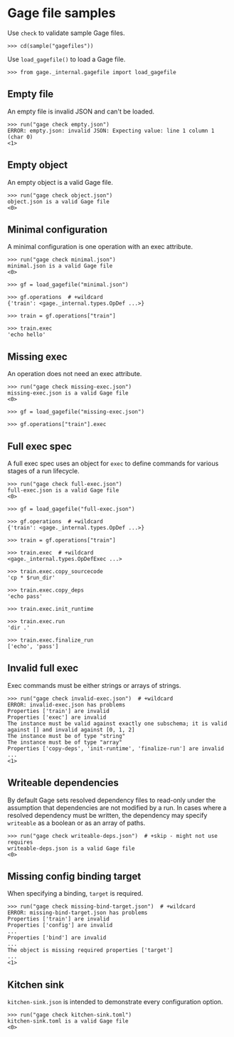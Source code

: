 # Gage file samples

Use `check` to validate sample Gage files.

    >>> cd(sample("gagefiles"))

Use `load_gagefile()` to load a Gage file.

    >>> from gage._internal.gagefile import load_gagefile

## Empty file

An empty file is invalid JSON and can't be loaded.

    >>> run("gage check empty.json")
    ERROR: empty.json: invalid JSON: Expecting value: line 1 column 1 (char 0)
    <1>

## Empty object

An empty object is a valid Gage file.

    >>> run("gage check object.json")
    object.json is a valid Gage file
    <0>

## Minimal configuration

A minimal configuration is one operation with an exec attribute.

    >>> run("gage check minimal.json")
    minimal.json is a valid Gage file
    <0>

    >>> gf = load_gagefile("minimal.json")

    >>> gf.operations  # +wildcard
    {'train': <gage._internal.types.OpDef ...>}

    >>> train = gf.operations["train"]

    >>> train.exec
    'echo hello'

## Missing exec

An operation does not need an exec attribute.

    >>> run("gage check missing-exec.json")
    missing-exec.json is a valid Gage file
    <0>

    >>> gf = load_gagefile("missing-exec.json")

    >>> gf.operations["train"].exec

## Full exec spec

A full exec spec uses an object for `exec` to define commands for
various stages of a run lifecycle.

    >>> run("gage check full-exec.json")
    full-exec.json is a valid Gage file
    <0>

    >>> gf = load_gagefile("full-exec.json")

    >>> gf.operations  # +wildcard
    {'train': <gage._internal.types.OpDef ...>}

    >>> train = gf.operations["train"]

    >>> train.exec  # +wildcard
    <gage._internal.types.OpDefExec ...>

    >>> train.exec.copy_sourcecode
    'cp * $run_dir'

    >>> train.exec.copy_deps
    'echo pass'

    >>> train.exec.init_runtime

    >>> train.exec.run
    'dir .'

    >>> train.exec.finalize_run
    ['echo', 'pass']

## Invalid full exec

Exec commands must be either strings or arrays of strings.

    >>> run("gage check invalid-exec.json")  # +wildcard
    ERROR: invalid-exec.json has problems
    Properties ['train'] are invalid
    Properties ['exec'] are invalid
    The instance must be valid against exactly one subschema; it is valid against [] and invalid against [0, 1, 2]
    The instance must be of type "string"
    The instance must be of type "array"
    Properties ['copy-deps', 'init-runtime', 'finalize-run'] are invalid
    ...
    <1>

## Writeable dependencies

By default Gage sets resolved dependency files to read-only under the
assumption that dependencies are not modified by a run. In cases where a
resolved dependency must be written, the dependency may specify
`writeable` as a boolean or as an array of paths.

    >>> run("gage check writeable-deps.json")  # +skip - might not use requires
    writeable-deps.json is a valid Gage file
    <0>

## Missing config binding target

When specifying a binding, `target` is required.

    >>> run("gage check missing-bind-target.json")  # +wildcard
    ERROR: missing-bind-target.json has problems
    Properties ['train'] are invalid
    Properties ['config'] are invalid
    ...
    Properties ['bind'] are invalid
    ...
    The object is missing required properties ['target']
    ...
    <1>

## Kitchen sink

`kitchen-sink.json` is intended to demonstrate every configuration
option.

    >>> run("gage check kitchen-sink.toml")
    kitchen-sink.toml is a valid Gage file
    <0>
